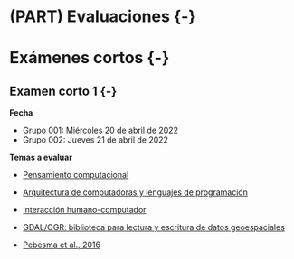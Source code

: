 # (PART) Evaluaciones {-}

# Exámenes cortos {-}

## Examen corto 1 {-}

**Fecha**  
- Grupo 001: Miércoles 20 de abril de 2022  
- Grupo 002: Jueves 21 de abril de 2022

**Temas a evaluar**  

- [Pensamiento computacional](https://gf0604-procesamientodatosgeograficos.github.io/2022-i/pensamiento-computacional.html)
- [Arquitectura de computadoras y lenguajes de programación](https://gf0604-procesamientodatosgeograficos.github.io/2022-i/arquitectura-de-computadoras-y-lenguajes-de-programaci%C3%B3n.html)  
- [Interacción humano-computador](https://gf0604-procesamientodatosgeograficos.github.io/2022-i/interacci%C3%B3n-humano-computadora.html)  
- [GDAL/OGR: biblioteca para lectura y escritura de datos geoespaciales](https://gf0604-procesamientodatosgeograficos.github.io/2022-i/gdalogr-biblioteca-para-lectura-y-escritura-de-datos-geoespaciales.html)

- [Pebesma et al., 2016](https://r-spatial.org/2016/11/29/openeo.html)  

